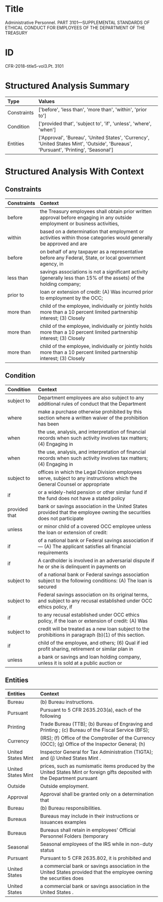# Title

 Administrative Personnel. PART 3101—SUPPLEMENTAL STANDARDS OF ETHICAL CONDUCT FOR EMPLOYEES OF THE DEPARTMENT OF THE TREASURY


# ID

 CFR-2018-title5-vol3.Pt. 3101


# Structured Analysis Summary

| Type        | Values                                                                                                                              |
|:------------|:------------------------------------------------------------------------------------------------------------------------------------|
| Constraints | ['before', 'less than', 'more than', 'within', 'prior to']                                                                          |
| Condition   | ['provided that', 'subject to', 'if', 'unless', 'where', 'when']                                                                    |
| Entities    | ['Approval', 'Bureau', 'United States', 'Currency', 'United States Mint', 'Outside', 'Bureaus', 'Pursuant', 'Printing', 'Seasonal'] |


# Structured Analysis With Context

 


## Constraints

| Constraints   | Context                                                                                                                      |
|:--------------|:-----------------------------------------------------------------------------------------------------------------------------|
| before        | the Treasury employees shall obtain prior written approval before engaging in any outside employment or business activities, |
| within        | based on a determination that employment or activities within those categories would generally be approved and are           |
| before        | on behalf of any taxpayer as a representative before any Federal, State, or local government agency, in                      |
| less than     | savings associations is not a significant activity (generally less than 15% of the assets) of the holding company;           |
| prior to      | loan or extension of credit: (A) Was incurred prior to  employment by the OCC;                                               |
| more than     | child of the employee, individually or jointly holds more than a 10 percent limited partnership interest; (3) Closely        |
| more than     | child of the employee, individually or jointly holds more than a 10 percent limited partnership interest; (3) Closely        |
| more than     | child of the employee, individually or jointly holds more than a 10 percent limited partnership interest; (3) Closely        |


## Condition

| Condition     | Context                                                                                                                   |
|:--------------|:--------------------------------------------------------------------------------------------------------------------------|
| subject to    | Department employees are also  subject to any additional rules of conduct that the Department                             |
| where         | make a purchase otherwise prohibited by this section where a written waiver of the prohibition has been                   |
| when          | the use, analysis, and interpretation of financial records when such activity involves tax matters; (4) Engaging in       |
| when          | the use, analysis, and interpretation of financial records when such activity involves tax matters; (4) Engaging in       |
| subject to    | offices in which the Legal Division employees serve, subject to any instructions which the General Counsel or appropriate |
| if            | or a widely-held pension or other similar fund if the fund does not have a stated policy                                  |
| provided that | bank or savings association in the United States provided that the employee owning the securities does not participate    |
| unless        | or minor child of a covered OCC employee unless  the loan or extension of credit:                                         |
| if            | of a national bank or Federal savings association if &#8212; (A) The applicant satisfies all financial requirements       |
| if            | A cardholder is involved in an adversarial dispute  if he or she is delinquent in payments on                             |
| subject to    | of a national bank or Federal savings association subject to the following conditions: (A) The loan is secured            |
| subject to    | Federal savings association on its original terms, and subject to any recusal established under OCC ethics policy, if     |
| if            | to any recusal established under OCC ethics policy, if the loan or extension of credit: (A) Was                           |
| subject to    | credit will be treated as a new loan subject to  the prohibitions in paragraph (b)(1) of this section.                    |
| if            | child of the employee, and others; (6) Qual if ied profit sharing, retirement or similar plan in                          |
| unless        | a bank or savings and loan holding company, unless it is sold at a public auction or                                      |


## Entities

| Entities           | Context                                                                                                                     |
|:-------------------|:----------------------------------------------------------------------------------------------------------------------------|
| Bureau             | (b)  Bureau  instructions.                                                                                                  |
| Pursuant           | Pursuant to 5 CFR 2635.203(a), each of the following                                                                        |
| Printing           | Trade Bureau (TTB); (b) Bureau of Engraving and Printing ; (c) Bureau of the Fiscal Service (BFS);                          |
| Currency           | (IRS); (f) Office of the Comptroller of the Currency (OCC); (g) Office of the Inspector General; (h)                        |
| United States Mint | Inspector General for Tax Administration (TIGTA); and (j) United States Mint .                                              |
| United States Mint | prices, such as numismatic items produced by the United States Mint or foreign gifts deposited with the Department pursuant |
| Outside            | Outside  employment.                                                                                                        |
| Approval           | Approval shall be granted only on a determination that                                                                      |
| Bureau             | (b)  Bureau  responsibilities.                                                                                              |
| Bureaus            | Bureaus may include in their instructions or issuances examples                                                             |
| Bureaus            | Bureaus shall retain in employees' Official Personnel Folders (temporary                                                    |
| Seasonal           | Seasonal employees of the IRS while in non-duty status                                                                      |
| Pursuant           | Pursuant to 5 CFR 2635.802, it is prohibited and                                                                            |
| United States      | a commercial bank or savings association in the United States provided that the employee owning the securities does         |
| United States      | a commercial bank or savings association in the United States .                                                             |


